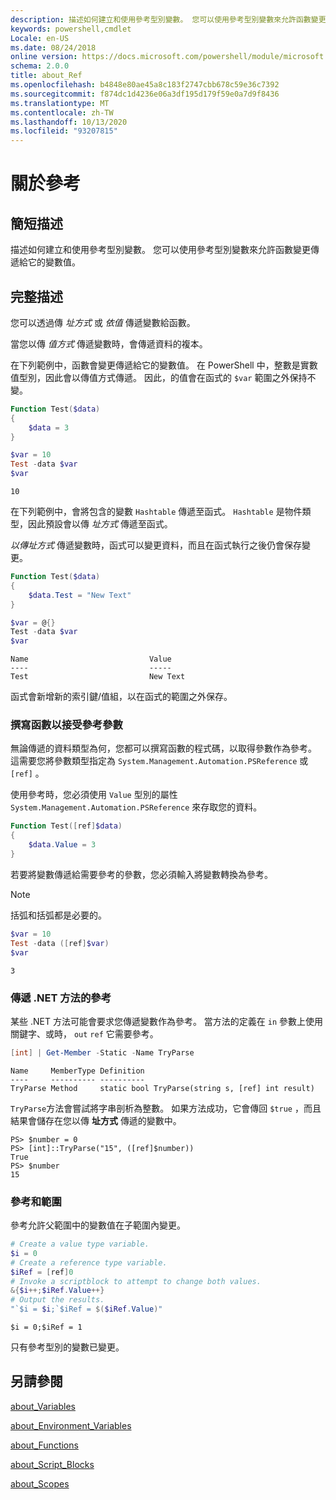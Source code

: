 ```yaml
---
description: 描述如何建立和使用參考型別變數。 您可以使用參考型別變數來允許函數變更傳遞給它的變數值。
keywords: powershell,cmdlet
Locale: en-US
ms.date: 08/24/2018
online version: https://docs.microsoft.com/powershell/module/microsoft.powershell.core/about/about_ref?view=powershell-7&WT.mc_id=ps-gethelp
schema: 2.0.0
title: about_Ref
ms.openlocfilehash: b4848e80ae45a8c183f2747cbb678c59e36c7392
ms.sourcegitcommit: f874dc1d4236e06a3df195d179f59e0a7d9f8436
ms.translationtype: MT
ms.contentlocale: zh-TW
ms.lasthandoff: 10/13/2020
ms.locfileid: "93207815"
---
```

# <a name="about-ref"></a>關於參考

## <a name="short-description"></a>簡短描述
描述如何建立和使用參考型別變數。 您可以使用參考型別變數來允許函數變更傳遞給它的變數值。

## <a name="long-description"></a>完整描述

您可以透過傳 *址方式* 或 *依值* 傳遞變數給函數。

當您以傳 *值方式* 傳遞變數時，會傳遞資料的複本。

在下列範例中，函數會變更傳遞給它的變數值。 在 PowerShell 中，整數是實數值型別，因此會以傳值方式傳遞。
因此，的值會在函式的 `$var` 範圍之外保持不變。

```powershell
Function Test($data)
{
    $data = 3
}

$var = 10
Test -data $var
$var
```

```output
10
```

在下列範例中，會將包含的變數 `Hashtable` 傳遞至函式。 `Hashtable` 是物件類型，因此預設會以傳 *址方式* 傳遞至函式。

*以傳址方式* 傳遞變數時，函式可以變更資料，而且在函式執行之後仍會保存變更。

```powershell
Function Test($data)
{
    $data.Test = "New Text"
}

$var = @{}
Test -data $var
$var
```

```output
Name                           Value
----                           -----
Test                           New Text
```

函式會新增新的索引鍵/值組，以在函式的範圍之外保存。

### <a name="writing-functions-to-accept-reference-parameters"></a>撰寫函數以接受參考參數

無論傳遞的資料類型為何，您都可以撰寫函數的程式碼，以取得參數作為參考。 這需要您將參數類型指定為 `System.Management.Automation.PSReference` 或 `[ref]` 。

使用參考時，您必須使用 `Value` 型別的屬性 `System.Management.Automation.PSReference` 來存取您的資料。

```powershell
Function Test([ref]$data)
{
    $data.Value = 3
}
```

若要將變數傳遞給需要參考的參數，您必須輸入將變數轉換為參考。

> [!NOTE]
> 括弧和括弧都是必要的。

```powershell
$var = 10
Test -data ([ref]$var)
$var
```

```output
3
```

### <a name="passing-references-to-net-methods"></a>傳遞 .NET 方法的參考

某些 .NET 方法可能會要求您傳遞變數作為參考。 當方法的定義在 `in` 參數上使用關鍵字、或時， `out` `ref` 它需要參考。

```powershell
[int] | Get-Member -Static -Name TryParse
```

```output
Name     MemberType Definition
----     ---------- ----------
TryParse Method     static bool TryParse(string s, [ref] int result)
```

`TryParse`方法會嘗試將字串剖析為整數。 如果方法成功，它會傳回 `$true` ，而且結果會儲存在您以傳 **址方式** 傳遞的變數中。

```
PS> $number = 0
PS> [int]::TryParse("15", ([ref]$number))
True
PS> $number
15
```

### <a name="references-and-scopes"></a>參考和範圍

參考允許父範圍中的變數值在子範圍內變更。

```powershell
# Create a value type variable.
$i = 0
# Create a reference type variable.
$iRef = [ref]0
# Invoke a scriptblock to attempt to change both values.
&{$i++;$iRef.Value++}
# Output the results.
"`$i = $i;`$iRef = $($iRef.Value)"
```

```output
$i = 0;$iRef = 1
```

只有參考型別的變數已變更。

## <a name="see-also"></a>另請參閱

[about_Variables](about_Variables.md)

[about_Environment_Variables](about_Environment_Variables.md)

[about_Functions](about_Functions.md)

[about_Script_Blocks](about_Script_Blocks.md)

[about_Scopes](about_scopes.md)

